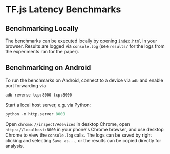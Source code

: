 # TF.js Latency Benchmarks

## Benchmarking Locally

The benchmarks can be executed locally by opening `index.html` in your browser.
Results are logged via `console.log` (see `results/` for the logs from the
experiments ran for the paper).

## Benchmarking on Android

To run the benchmarks on Android, connect to a device via `adb` and enable port
forwarding via

```sh
adb reverse tcp:8000 tcp:8000
```

Start a local host server, e.g. via Python:

```python
python -m http.server 8000
```

Open `chrome://inspect/#devices` in desktop Chrome, open
`https://localhost:8000` in your phone's Chrome browser, and use desktop Chrome
to view the `console.log` calls. The logs can be saved by right clicking and
selecting `Save as...`, or the results can be copied directly for analysis.
